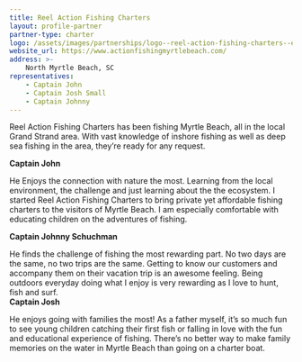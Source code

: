 ```yaml
---
title: Reel Action Fishing Charters
layout: profile-partner
partner-type: charter
logo: /assets/images/partnerships/logo--reel-action-fishing-charters--edit.png
website_url: https://www.actionfishingmyrtlebeach.com/
address: >- 
    North Myrtle Beach, SC 
representatives: 
    - Captain John 
    - Captain Josh Small 
    - Captain Johnny
---
```

Reel Action Fishing Charters has been fishing Myrtle Beach, all in the local Grand Strand area. With vast knowledge of inshore fishing as well as deep sea fishing in the area, they’re ready for any request. 

**Captain John**

He Enjoys the connection with nature the most. Learning from the local environment, the challenge and just learning about the the ecosystem. I started Reel Action Fishing Charters to bring private yet affordable fishing charters to the visitors of Myrtle Beach. I am especially comfortable with educating children on the adventures of fishing.   
                                               
**Captain Johnny Schuchman**

He finds the challenge of fishing the most rewarding part. No two days are the same, no two trips are the same. Getting to know our customers and accompany them on their vacation trip is an awesome feeling. Being outdoors everyday doing what I enjoy is very rewarding as I love to hunt, fish and surf.                                                      
**Captain Josh**

He enjoys going with families the most! As a father myself, it’s so much fun to see young children catching their first fish or falling in love with the fun and educational experience of fishing. There’s no better way to make family memories on the water in Myrtle Beach than going on a charter boat.